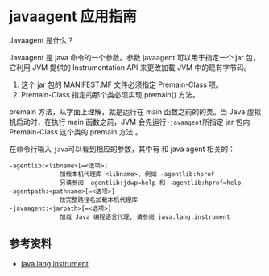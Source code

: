 # javaagent 应用指南

Javaagent 是什么？

Javaagent 是 java 命令的一个参数。参数 javaagent 可以用于指定一个 jar 包，它利用 JVM 提供的 Instrumentation API 来更改加载 JVM 中的现有字节码。

1. 这个 jar 包的 MANIFEST.MF 文件必须指定 Premain-Class 项。
2. Premain-Class 指定的那个类必须实现 premain() 方法。

premain 方法，从字面上理解，就是运行在 main 函数之前的的类。当 Java 虚拟机启动时，在执行 main 函数之前，JVM 会先运行`-javaagent`所指定 jar 包内 Premain-Class 这个类的 premain 方法 。

在命令行输入 `java`可以看到相应的参数，其中有 和 java agent 相关的：

```shell
-agentlib:<libname>[=<选项>]
			  加载本机代理库 <libname>, 例如 -agentlib:hprof
			  另请参阅 -agentlib:jdwp=help 和 -agentlib:hprof=help
-agentpath:<pathname>[=<选项>]
			  按完整路径名加载本机代理库
-javaagent:<jarpath>[=<选项>]
			  加载 Java 编程语言代理, 请参阅 java.lang.instrument
```

## 参考资料

- [java.lang.instrument](https://docs.oracle.com/javase/7/docs/api/java/lang/instrument/package-summary.html)
